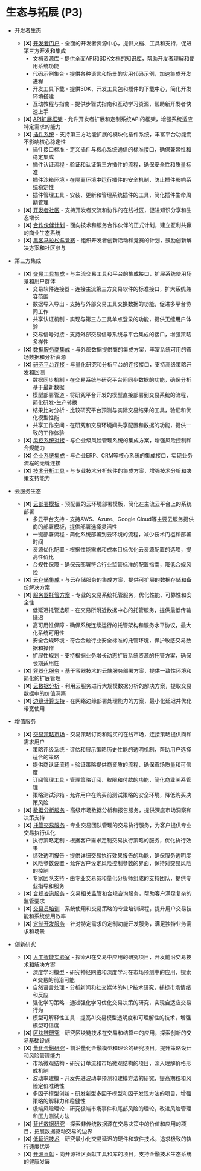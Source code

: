 # 生态与拓展 (P3)

- 开发者生态
  - [❌] [开发者门户](./ecosystem/developers/portal.md) - 全面的开发者资源中心，提供文档、工具和支持，促进第三方开发和集成
    - 文档资源库 - 提供全面API和SDK文档的知识库，帮助开发者理解和使用系统功能
    - 代码示例集合 - 提供各种语言和场景的实用代码示例，加速集成开发进程
    - 开发工具下载 - 提供SDK、开发工具包和插件的下载中心，简化开发环境搭建
    - 互动教程与指南 - 提供步骤式指南和互动学习资源，帮助新开发者快速上手
  - [❌] [API扩展框架](./ecosystem/developers/api-extension.md) - 允许开发者扩展和定制系统API的框架，增强系统适应特定需求的能力
  - [❌] [插件系统](./ecosystem/developers/plugin.md) - 支持第三方功能扩展的模块化插件系统，丰富平台功能而不影响核心稳定性
    - 插件接口标准 - 定义插件与核心系统通信的标准接口，确保兼容性和稳定集成
    - 插件认证流程 - 验证和认证第三方插件的流程，确保安全性和质量标准
    - 插件沙箱环境 - 在隔离环境中运行插件的安全机制，防止插件影响系统稳定性
    - 插件管理工具 - 安装、更新和管理系统插件的工具，简化插件生命周期管理
  - [❌] [开发者社区](./ecosystem/developers/community.md) - 支持开发者交流和协作的在线社区，促进知识分享和生态增长
  - [❌] [合作伙伴计划](./ecosystem/developers/partners.md) - 面向技术和服务合作伙伴的正式计划，建立互利共赢的商业生态系统
  - [❌] [黑客马拉松与竞赛](./ecosystem/developers/hackathons.md) - 组织开发者创新活动和竞赛的计划，鼓励创新解决方案和社区参与

- 第三方集成
  - [❌] [交易工具集成](./ecosystem/integrations/trading-tools.md) - 与主流交易工具和平台的集成接口，扩展系统使用场景和用户群体
    - 交易软件连接器 - 连接主流第三方交易软件的标准接口，扩大系统兼容范围
    - 数据导入导出 - 支持与外部交易工具交换数据的功能，促进多平台协同工作
    - 共享认证机制 - 实现与第三方工具单点登录的功能，提供无缝用户体验
    - 交易信号对接 - 支持外部交易信号系统与平台集成的接口，增强策略多样性
  - [❌] [数据服务商集成](./ecosystem/integrations/data-vendors.md) - 与外部数据提供商的集成方案，丰富系统可用的市场数据和分析资源
  - [❌] [研究平台连接](./ecosystem/integrations/research.md) - 与量化研究和分析平台的连接接口，支持高级策略开发和回测
    - 数据同步机制 - 在交易系统与研究平台间同步数据的功能，确保分析基于最新数据
    - 模型部署管道 - 将研究平台开发的模型直接部署到交易系统的流程，简化研发-生产转换
    - 结果比对分析 - 比较研究平台预测与实际交易结果的工具，验证和优化模型性能
    - 共享工作空间 - 在研究和交易环境间共享配置和数据的功能，提供一致的工作体验
  - [❌] [风控系统对接](./ecosystem/integrations/risk.md) - 与企业级风险管理系统的集成方案，增强风险控制和合规能力
  - [❌] [企业系统集成](./ecosystem/integrations/enterprise.md) - 与企业ERP、CRM等核心系统的集成接口，实现业务流程的无缝连接
  - [❌] [技术分析工具](./ecosystem/integrations/technical-analysis.md) - 与专业技术分析软件的集成方案，增强技术分析和决策支持能力

- 云服务生态
  - [❌] [云部署模板](./ecosystem/cloud/templates.md) - 预配置的云环境部署模板，简化在主流云平台上的系统部署
    - 多云平台支持 - 支持AWS、Azure、Google Cloud等主要云服务提供商的部署模板，提供部署选择灵活性
    - 一键部署流程 - 简化系统部署到云环境的流程，减少技术门槛和部署时间
    - 资源优化配置 - 根据性能需求和成本目标优化云资源配置的选项，提高性价比
    - 合规性保障 - 确保云部署符合行业监管标准的配置指南，降低合规风险
  - [❌] [云存储集成](./ecosystem/cloud/storage.md) - 与云存储服务的集成方案，提供可扩展的数据存储和备份解决方案
  - [❌] [服务器托管方案](./ecosystem/cloud/hosting.md) - 专业的交易系统托管服务，优化性能、可靠性和安全性
    - 低延迟托管选项 - 在交易所附近数据中心的托管服务，提供最低传输延迟
    - 高可用性保障 - 确保系统连续运行的托管架构和服务水平协议，最大化系统可用性
    - 安全合规环境 - 符合金融行业安全标准的托管环境，保护敏感交易数据和操作
    - 扩展性规划 - 支持根据业务增长动态扩展系统资源的托管方案，确保长期适用性
  - [❌] [容器化服务](./ecosystem/cloud/containers.md) - 基于容器技术的云端服务部署方案，提供一致性环境和简化的扩展管理
  - [❌] [云数据分析](./ecosystem/cloud/analytics.md) - 利用云服务进行大规模数据分析的解决方案，提取交易数据中的价值洞察
  - [❌] [边缘计算支持](./ecosystem/cloud/edge.md) - 在网络边缘部署处理能力的方案，最小化延迟并优化带宽使用

- 增值服务
  - [❌] [交易策略市场](./ecosystem/services/strategy-marketplace.md) - 交易策略订阅和购买的在线市场，连接策略提供商和需求用户
    - 策略评级系统 - 评估和展示策略历史性能的透明机制，帮助用户选择适合的策略
    - 提供商认证流程 - 验证策略提供商资质的流程，确保市场质量和可信度
    - 订阅管理工具 - 管理策略订阅、权限和付款的功能，简化商业关系管理
    - 策略测试沙箱 - 允许用户在购买前测试策略的安全环境，降低购买决策风险
  - [❌] [数据分析服务](./ecosystem/services/data-analytics.md) - 高级市场数据分析和报告服务，提供深度市场洞察和决策支持
  - [❌] [托管交易服务](./ecosystem/services/managed-trading.md) - 专业交易团队管理的交易执行服务，为客户提供专业交易执行优化
    - 执行策略定制 - 根据客户需求定制交易执行策略的服务，优化执行效果
    - 绩效透明报告 - 提供详细交易执行效果报告的功能，确保服务透明度
    - 风险参数设置 - 允许客户设定风险控制参数的界面，保持对交易风险的控制
    - 专家团队支持 - 由专业交易员和量化分析师组成的支持团队，提供专业指导和服务
  - [❌] [合规咨询服务](./ecosystem/services/compliance-advisory.md) - 交易相关监管和合规咨询服务，帮助客户满足复杂的监管要求
  - [❌] [交易员培训](./ecosystem/services/trader-training.md) - 系统使用和交易策略的专业培训课程，提升用户交易技能和系统使用效率
  - [❌] [定制开发服务](./ecosystem/services/custom-development.md) - 针对特定需求的定制功能开发服务，满足独特业务需求和场景

- 创新研究
  - [❌] [人工智能实验室](./ecosystem/innovation/ai-lab.md) - 探索AI在交易中应用的研究项目，开发前沿交易技术和解决方案
    - 深度学习模型 - 研究神经网络和深度学习在市场预测中的应用，探索AI交易的前沿可能
    - 自然语言处理 - 分析新闻和社交媒体的NLP技术研究，捕捉市场情绪和反应
    - 强化学习策略 - 通过强化学习优化交易决策的研究，实现自适应交易行为
    - 模型可解释性工具 - 提高AI交易模型透明度和可理解性的技术，增强模型可信度
  - [❌] [区块链研究](./ecosystem/innovation/blockchain.md) - 研究区块链技术在交易和结算中的应用，探索创新的交易基础设施
  - [❌] [量化金融研究](./ecosystem/innovation/quant-finance.md) - 前沿量化金融模型和理论的研究项目，提升策略设计和风险管理能力
    - 市场微观结构 - 研究订单流和市场微观结构的项目，深入理解价格形成机制
    - 波动率建模 - 开发先进波动率预测和建模方法的研究，提高期权和风险定价准确性
    - 多因子模型创新 - 研发新型多因子模型和因子发现方法的项目，增强策略的解释力和稳健性
    - 极端风险理论 - 研究极端市场事件和尾部风险的理论，改进风险管理和压力测试方法
  - [❌] [替代数据研究](./ecosystem/innovation/alternative-data.md) - 探索非传统数据源在交易决策中的价值和应用的项目，拓展数据驱动交易的边界
  - [❌] [低延迟技术](./ecosystem/innovation/low-latency.md) - 研究最小化交易延迟的硬件和软件技术，追求极致的执行速度优势
  - [❌] [开源贡献](./ecosystem/innovation/open-source.md) - 向开源社区贡献工具和库的项目，支持金融技术生态系统的健康发展 
